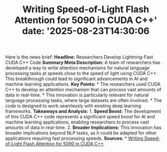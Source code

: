 ﻿---
title: "Writing Speed-of-Light Flash Attention for 5090 in CUDA C++'
date: '2025-08-23T14:30:06"
category: "Markets"
summary: ""
slug: "writing speedoflight flash attention for 5090 in cuda c"
source_urls:
  - "https://gau-nernst.github.io/fa-5090/"
seo:
  title: "Writing Speed-of-Light Flash Attention for 5090 in CUDA C++ | Hash n Hedge'
  description: '"
  keywords: ["news", "markets", "brief"]
---
Here is the news brief:  **Headline:** Researchers Develop Lightning-Fast CUDA C++ Code  **Summary Meta Description:** A team of researchers has developed a way to write attention mechanisms for natural language processing tasks at speeds close to the speed of light using CUDA C++. This breakthrough could lead to significant advancements in AI and machine learning applications.  **Key Points:**  * The researchers used CUDA C++ to develop an attention mechanism that can process vast amounts of data in real-time. * This innovation is particularly relevant for natural language processing tasks, where large datasets are often involved. * The code is designed to work seamlessly with existing deep learning frameworks.  **Takeaways and Analysis:**  1. **Speed Boost:** The development of this CUDA C++ code represents a significant speed boost for AI and machine learning applications, enabling researchers to process vast amounts of data in real-time. 2. **Broader Implications:** This innovation has broader implications beyond NLP tasks, as it could be adapted for other applications requiring fast processing speeds.  **Sources:**  * [Writing Speed-of-Light Flash Attention for 5090 in CUDA C++](https://gau-nernst.github.io/fa-5090/) 

